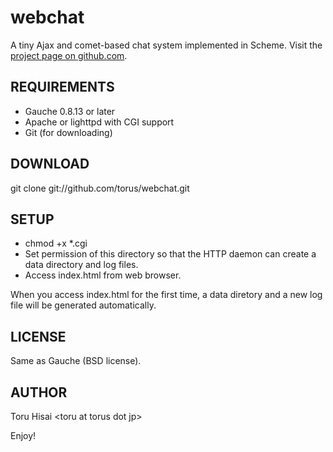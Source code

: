 webchat
=======

A tiny Ajax and comet-based chat system implemented in Scheme.
Visit the [project page on github.com](http://github.com/torus/webchat).

REQUIREMENTS
------------

- Gauche 0.8.13 or later
- Apache or lighttpd with CGI support
- Git (for downloading)

DOWNLOAD
--------

 git clone git://github.com/torus/webchat.git

SETUP
-----

- chmod +x *.cgi
- Set permission of this directory so that the HTTP daemon can create
  a data directory and log files.
- Access index.html from web browser.

When you access index.html for the first time, a data diretory and a
new log file will be generated automatically.

LICENSE
-------

Same as Gauche (BSD license).

AUTHOR
------

Toru Hisai &lt;toru at torus dot jp&gt;

Enjoy!
